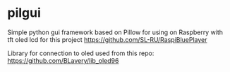 # pilgui
Simple python gui framework based on Pillow for using on Raspberry with tft oled lcd for this project https://github.com/SL-RU/RaspiBluePlayer

Library for connection to oled used from this repo: https://github.com/BLavery/lib_oled96
